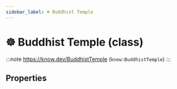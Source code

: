 ```yaml
---
sidebar_label: ☸️ Buddhist Temple
---
```


# ☸️ Buddhist Temple (class)

:::note
https://know.dev/BuddhistTemple
(`know:BuddhistTemple`)
:::

## Properties
